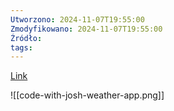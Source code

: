 ```yaml
---
Utworzono: 2024-11-07T19:55:00
Zmodyfikowano: 2024-11-07T19:55:00
Źródło: 
tags:
---
```

[Link](https://www.youtube.com/watch?v=h_Aiijsv-zI)

![[code-with-josh-weather-app.png]]

